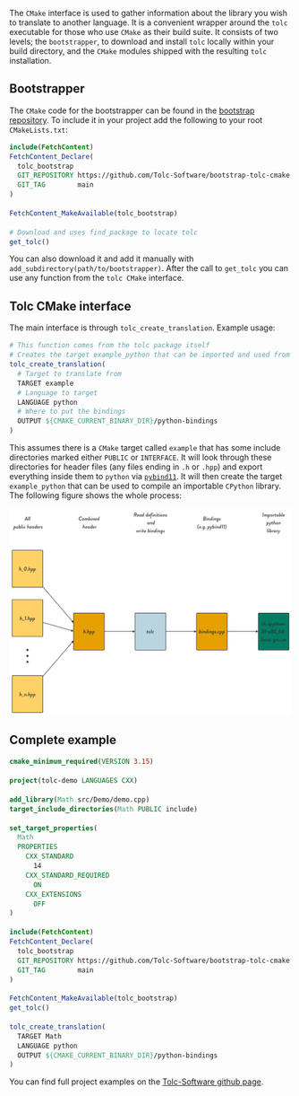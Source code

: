 The `CMake` interface is used to gather information about the library you wish to translate to another language. It is a convenient wrapper around the `tolc` executable for those who use `CMake` as their build suite. It consists of two levels; the `bootstrapper`, to download and install `tolc` locally within your build directory, and the `CMake` modules shipped with the resulting `tolc` installation.

## Bootstrapper ##

The `CMake` code for the bootstrapper can be found in the [bootstrap repository](https://github.com/Tolc-Software/bootstrap-tolc-cmake). To include it in your project add the following to your root `CMakeLists.txt`:

```cmake
include(FetchContent)
FetchContent_Declare(
  tolc_bootstrap
  GIT_REPOSITORY https://github.com/Tolc-Software/bootstrap-tolc-cmake
  GIT_TAG        main
)

FetchContent_MakeAvailable(tolc_bootstrap)

# Download and uses find_package to locate tolc
get_tolc()
```

You can also download it and add it manually with `add_subdirectory(path/to/bootstrapper)`. After the call to `get_tolc` you can use any function from the `tolc CMake` interface.

## Tolc CMake interface ##

The main interface is through `tolc_create_translation`. Example usage:

```cmake
# This function comes from the tolc package itself
# Creates the target example_python that can be imported and used from python
tolc_create_translation(
  # Target to translate from
  TARGET example
  # Language to target
  LANGUAGE python
  # Where to put the bindings
  OUTPUT ${CMAKE_CURRENT_BINARY_DIR}/python-bindings
)
```

This assumes there is a `CMake` target called `example` that has some include directories marked either `PUBLIC` or `INTERFACE`. It will look through these directories for header files (any files ending in `.h` or `.hpp`) and export everything inside them to `python` via [`pybind11`](https://github.com/pybind/pybind11). It will then create the target `example_python` that can be used to compile an importable `CPython` library. The following figure shows the whole process:

![Tolc tolc_create_translation overview](../img/tolcCreateTranslationOverview.png "tolc_create_translation overview")

## Complete example ##

```cmake
cmake_minimum_required(VERSION 3.15)

project(tolc-demo LANGUAGES CXX)

add_library(Math src/Demo/demo.cpp)
target_include_directories(Math PUBLIC include)

set_target_properties(
  Math
  PROPERTIES
    CXX_STANDARD
      14
    CXX_STANDARD_REQUIRED
      ON
    CXX_EXTENSIONS
      OFF
)

include(FetchContent)
FetchContent_Declare(
  tolc_bootstrap
  GIT_REPOSITORY https://github.com/Tolc-Software/bootstrap-tolc-cmake
  GIT_TAG        main
)

FetchContent_MakeAvailable(tolc_bootstrap)
get_tolc()

tolc_create_translation(
  TARGET Math
  LANGUAGE python
  OUTPUT ${CMAKE_CURRENT_BINARY_DIR}/python-bindings
)
```

You can find full project examples on the [Tolc-Software github page](https://github.com/Tolc-Software).
